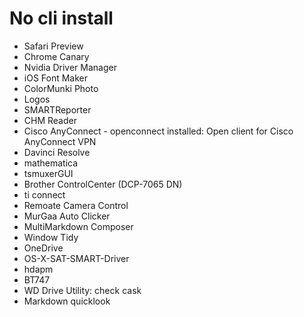 # No cli install

- Safari Preview
- Chrome Canary
- Nvidia Driver Manager
- iOS Font Maker
- ColorMunki Photo
- Logos
- SMARTReporter
- CHM Reader
- Cisco AnyConnect - openconnect installed: Open client for Cisco AnyConnect VPN
- Davinci Resolve
- mathematica
- tsmuxerGUI
- Brother ControlCenter (DCP-7065 DN)
- ti connect
- Remoate Camera Control
- MurGaa Auto Clicker
- MultiMarkdown Composer
- Window Tidy
- OneDrive
- OS-X-SAT-SMART-Driver
- hdapm
- BT747
- WD Drive Utility: check cask
- Markdown quicklook